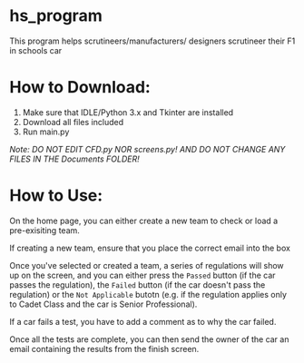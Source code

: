 # hs_program
This program helps scrutineers/manufacturers/ designers scrutineer their F1 in schools car

# How to Download:
1) Make sure that IDLE/Python 3.x and Tkinter are installed
2) Download all files included
3) Run main.py

*Note: DO NOT EDIT CFD.py NOR screens.py! AND DO NOT CHANGE ANY FILES IN THE Documents FOLDER!*

# How to Use:

On the home page, you can either create a new team to check or load a pre-exisiting team. 

If creating a new team, ensure that you place the correct email into the box

Once you've selected or created a team, a series of regulations will show up on the screen, and you can either press the `Passed` button (if the car passes the regulation), the `Failed` button (if the car doesn't pass the regulation) or the `Not Applicable` butotn (e.g. if the regulation applies only to Cadet Class and the car is Senior Professional).

If a car fails a test, you have to add a comment as to why the car failed.

Once all the tests are complete, you can then send the owner of the car an email containing the results from the finish screen.

